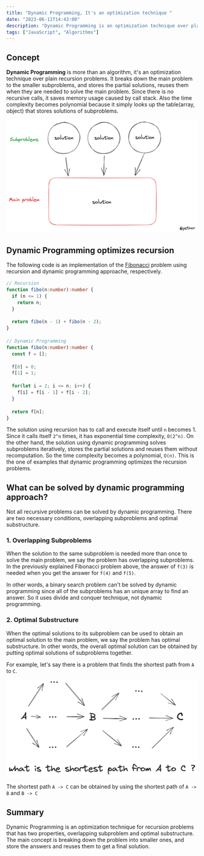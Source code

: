 ```yaml
---
title: "Dynamic Programming, It's an optimization technique "
date: "2023-06-11T14:43:00"
description: "Dynamic Programming is an optimization technique over plain recursion problems."
tags: ["JavaScript", "Algorithms"]
---
```


## Concept  


**Dynamic Programming** is more than an algorithm, it's an optimization technique over plain recursion problems. It breaks down the main problem to the smaller subproblems, and stores the partial solutions, reuses them when they are needed to solve the main problem. Since there is no recursive calls, it saves memory usage caused by call stack. Also the time complexity becomes polynomial because it simply looks up the table(array, object) that stores solutions of subproblems.

![The main concept](./index.png)



## Dynamic Programming optimizes recursion

The following code is an implementation of the [Fibonacci](https://en.wikipedia.org/wiki/Fibonacci_sequence) problem using recursion and dynamic programming approache, respectively.

```typescript
// Recursion
function fibo(n:number):number {
  if (n <= 1) {
    return n;
  }

  return fibo(n - 1) + fibo(n - 2);
}

// Dynamic Programming
function fibo(n:number):number {
  const f = [];
  
  f[0] = 0;
  f[1] = 1;

  for(let i = 2; i <= n; i++) {
    f[i] = f[i - 1] + f[i - 2];
  }

  return f[n];
}
```

The solution using recursion has to call and execute itself until `n` becomes 1. Since it calls itself `2^n` times, it has exponential time complexity, `O(2^n)`. On the other hand, the solution using dynamic programming solves subproblems iteratively, stores the partial solutions and reuses them without recomputation. So the time complexity becomes a polynomial, `O(n)`. This is the one of examples that dynamic programming optimizes the recursion problems.


## What can be solved by dynamic programming approach?

Not all recursive problems can be solved by dynamic programming. There are two necessary conditions, overlapping subproblems and optimal substructure.

### 1. Overlapping Subproblems

When the solution to the same subproblem is needed more than once to solve the main problem, we say the problem has overlapping subproblems. In the previously explained Fibonacci problem above, the answer of `f(3)` is needed when you get the answer for `f(4)` and `f(5)`. 

In other words, a binary search problem can't be solved by dynamic programming since all of the subproblems has an unique array to find an answer. So it uses divide and conquer technique, not dynamic programming.

### 2. Optimal Substructure

When the optimal solutions to its subproblem can be used to obtain an optimal solution to the main problem, we say the problem has optimal substructure. In other words, the overall optimal solution can be obtained by putting optimal solutions of subproblems together.

For example, let's say there is a problem that finds the shortest path from `A` to `C`. 

![the shortest path problem](./path.png)

The shortest path `A -> C` can be obtained by using the shortest path of `A -> B` and `B -> C` 


## Summary

Dynamic Programming is an optimization technique for recursion problems that has two properties, overlapping subproblem and optimal substructure. The main concept is breaking down the problem into smaller ones, and store the answers and reuses them to get a final solution. 